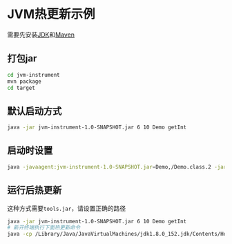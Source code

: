 # JVM热更新示例

需要先安装[JDK](http://www.oracle.com/technetwork/java/javase/downloads/index.html)和[Maven](http://maven.apache.org/download.cgi)

## 打包jar
```sh
cd jvm-instrument
mvn package
cd target
```

## 默认启动方式
```sh
java -jar jvm-instrument-1.0-SNAPSHOT.jar 6 10 Demo getInt
```
 
## 启动时设置
```sh
java -javaagent:jvm-instrument-1.0-SNAPSHOT.jar=Demo,/Demo.class.2 -jar jvm-instrument-1.0-SNAPSHOT.jar 6 10 Demo getInt
```

## 运行后热更新
这种方式需要`tools.jar`，请设置正确的路径
```sh
java -jar jvm-instrument-1.0-SNAPSHOT.jar 6 10 Demo getInt
# 新开终端执行下面热更新命令
java -cp /Library/Java/JavaVirtualMachines/jdk1.8.0_152.jdk/Contents/Home/lib/tools.jar:jvm-instrument-1.0-SNAPSHOT.jar:. com.runjf.test.jvm.instrument.AgentAttach jvm-instrument-1.0-SNAPSHOT.jar <pid> Demo,/Demo.class.2
```
